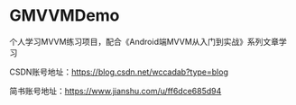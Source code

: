 # GMVVMDemo

个人学习MVVM练习项目，配合《Android端MVVM从入门到实战》系列文章学习

CSDN账号地址：https://blog.csdn.net/wccadab?type=blog

简书账号地址：https://www.jianshu.com/u/ff6dce685d94
